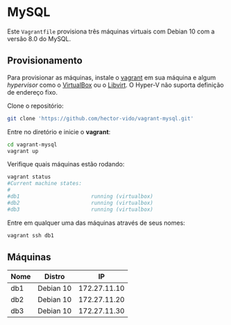 # MySQL

Este `Vagrantfile` provisiona três máquinas virtuais com Debian 10 com a versão 8.0 do MySQL.

## Provisionamento

Para provisionar as máquinas, instale o [vagrant](https://www.vagrantup.com/) em sua máquina e algum *hypervisor* como o [VirtualBox](https://www.virtualbox.org/) ou o [Libvirt](https://libvirt.org/). O Hyper-V não suporta definição de endereço fixo.

Clone o repositório:

```bash
git clone 'https://github.com/hector-vido/vagrant-mysql.git'
```

Entre no diretório e inicie o **vagrant**:

```bash
cd vagrant-mysql
vagrant up
```

Verifique quais máquinas estão rodando:

```bash
vagrant status
#Current machine states:
#
#db1                       running (virtualbox)
#db2                       running (virtualbox)
#db3                       running (virtualbox)
```

Entre em qualquer uma das máquinas através de seus nomes:

```bash
vagrant ssh db1
```

## Máquinas

| Nome    | Distro    | IP           |
|---------|-----------|--------------|
| db1     | Debian 10 | 172.27.11.10 |
| db2     | Debian 10 | 172.27.11.20 |
| db3     | Debian 10 | 172.27.11.30 |

